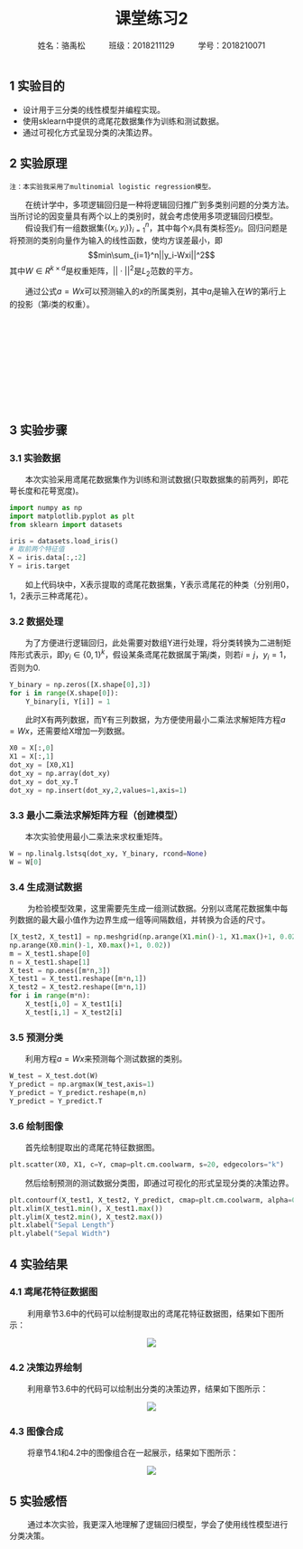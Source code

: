 # <center>课堂练习2</center>
<center> 姓名：骆禹松&emsp;&emsp;&emsp;班级：2018211129&emsp;&emsp;&emsp;学号：2018210071</center>
<br>

## 1 实验目的
- 设计用于三分类的线性模型并编程实现。
- 使用sklearn中提供的鸢尾花数据集作为训练和测试数据。
- 通过可视化方式呈现分类的决策边界。
## 2 实验原理
    注：本实验我采用了multinomial logistic regression模型。
&emsp;&emsp;在统计学中，多项逻辑回归是一种将逻辑回归推广到多类别问题的分类方法。当所讨论的因变量具有两个以上的类别时，就会考虑使用多项逻辑回归模型。
&emsp;&emsp;假设我们有一组数据集$\{(x_i,y_i)\}_{i=1}^n$，其中每个$x_i$具有类标签$y_i$。回归问题是将预测的类别向量作为输入的线性函数，使均方误差最小，即
$$min\sum_{i=1}^n||y_i-Wxi||^2$$
其中$W\in R^{k\times d}$是权重矩阵，$||\cdot||^2$是$L_2$范数的平方。

&emsp;&emsp;通过公式$a=Wx$可以预测输入的$x$的所属类别，其中$a_i$是输入在$W$的第$i$行上的投影（第$i$类的权重）。

<br><br><br><br><br><br><br><br><br>

## 3 实验步骤
### 3.1 实验数据
&emsp;&emsp;本次实验采用鸢尾花数据集作为训练和测试数据(只取数据集的前两列，即花萼长度和花萼宽度)。
```python
import numpy as np
import matplotlib.pyplot as plt
from sklearn import datasets

iris = datasets.load_iris()
# 取前两个特征值
X = iris.data[:,:2]
Y = iris.target
```
&emsp;&emsp;如上代码块中，X表示提取的鸢尾花数据集，Y表示鸢尾花的种类（分别用0，1，2表示三种鸢尾花）。

### 3.2 数据处理
&emsp;&emsp;为了方便进行逻辑回归，此处需要对数组Y进行处理，将分类转换为二进制矩阵形式表示，即$y_i\in\{0,1\}^k$，假设某条鸢尾花数据属于第$j$类，则若$i=j$，$y_i=1$，否则为0.
```python
Y_binary = np.zeros([X.shape[0],3])
for i in range(X.shape[0]):
    Y_binary[i, Y[i]] = 1
```
&emsp;&emsp;此时X有两列数据，而Y有三列数据，为方便使用最小二乘法求解矩阵方程$a=Wx$，还需要给X增加一列数据。
```python
X0 = X[:,0]
X1 = X[:,1]
dot_xy = [X0,X1]
dot_xy = np.array(dot_xy)
dot_xy = dot_xy.T
dot_xy = np.insert(dot_xy,2,values=1,axis=1)
```
### 3.3 最小二乘法求解矩阵方程（创建模型）
&emsp;&emsp;本次实验使用最小二乘法来求权重矩阵。
```python
W = np.linalg.lstsq(dot_xy, Y_binary, rcond=None)
W = W[0]
```

### 3.4 生成测试数据
&emsp;&emsp; 为检验模型效果，这里需要先生成一组测试数据。分别以鸢尾花数据集中每列数据的最大最小值作为边界生成一组等间隔数组，并转换为合适的尺寸。
```python
[X_test2, X_test1] = np.meshgrid(np.arange(X1.min()-1, X1.max()+1, 0.02), \
np.arange(X0.min()-1, X0.max()+1, 0.02))
m = X_test1.shape[0]
n = X_test1.shape[1]
X_test = np.ones([m*n,3])
X_test1 = X_test1.reshape([m*n,1])
X_test2 = X_test2.reshape([m*n,1])
for i in range(m*n):
    X_test[i,0] = X_test1[i]
    X_test[i,1] = X_test2[i]
```

### 3.5 预测分类
&emsp;&emsp;利用方程$a=Wx$来预测每个测试数据的类别。
```python
W_test = X_test.dot(W)
Y_predict = np.argmax(W_test,axis=1)
Y_predict = Y_predict.reshape(m,n)
Y_predict = Y_predict.T
```

### 3.6 绘制图像
&emsp;&emsp;首先绘制提取出的鸢尾花特征数据图。
```python
plt.scatter(X0, X1, c=Y, cmap=plt.cm.coolwarm, s=20, edgecolors="k")
```
&emsp;&emsp;然后绘制预测的测试数据分类图，即通过可视化的形式呈现分类的决策边界。
```python
plt.contourf(X_test1, X_test2, Y_predict, cmap=plt.cm.coolwarm, alpha=0.8)
plt.xlim(X_test1.min(), X_test1.max())
plt.ylim(X_test2.min(), X_test2.max())
plt.xlabel("Sepal Length")
plt.ylabel("Sepal Width")
```

## 4 实验结果
### 4.1 鸢尾花特征数据图
&emsp;&emsp; 利用章节3.6中的代码可以绘制提取出的鸢尾花特征数据图，结果如下图所示：
<center><img src="https://gitee.com/luo_yu_song/img-load/raw/master/NoteImg/three_classification_output2.png"></center>

### 4.2 决策边界绘制
&emsp;&emsp; 利用章节3.6中的代码可以绘制出分类的决策边界，结果如下图所示：
<center><img src="https://gitee.com/luo_yu_song/img-load/raw/master/NoteImg/three_classification_output3.png"></center>

### 4.3 图像合成
&emsp;&emsp; 将章节4.1和4.2中的图像组合在一起展示，结果如下图所示：
<center><img src="https://gitee.com/luo_yu_song/img-load/raw/master/NoteImg/three_classification_output1.png"></center>

## 5 实验感悟
&emsp;&emsp; 通过本次实验，我更深入地理解了逻辑回归模型，学会了使用线性模型进行分类决策。